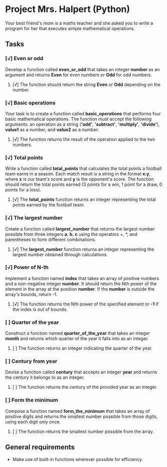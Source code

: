 # Project Mrs. Halpert (Python)

Your best friend's mom is a maths teacher and she asked you to write a program for her that executes simple mathematical operations.

## Tasks

### [√] Even or odd

Develop a function called **even_or_odd** that takes an integer **number** as an argument and returns **Even** for even numbers or **Odd** for odd numbers.

1. [√] The function should return the string **Even** or **Odd** depending on the number.

### [√] Basic operations

Your task is to create a function called **basic_operations** that performs four basic mathematical operations. The function must accept the following arguments: an operation as a string (**'add'**, **'subtract'**, **'multiply'**, **'divide'**), **value1** as a number, and **value2** as a number.

1. [√] The function returns the result of the operation applied to the two numbers.

### [√] Total points

Write a function called **total_points** that calculates the total points a football team earns in a season. Each match result is a string in the format **x:y**, where **x** is our team's score and **y** is the opponent's score. The function should return the total points earned (3 points for a win, 1 point for a draw, 0 points for a loss).

1. [√] The **total_points** function returns an integer representing the total points earned by the football team.

### [√] The largest number

Create a function called **largest_number** that returns the largest number possible from three integers **a**, **b**, **c** using the operators +, *, and parentheses to form different combinations.

1. [√] The **largest_number** function returns an integer representing the largest number obtained through calculations.

### [√] Power of N-th

Implement a function named **index** that takes an array of positive numbers and a non-negative integer **number**. It should return the Nth power of the element in the array at the position **number**. If the **number** is outside the array's bounds, return -1.

1. [√] The function returns the Nth power of the specified element or **-1** if the index is out of bounds.

### [ ] Quarter of the year

Construct a function named **quarter_of_the_year** that takes an integer **month** and returns which quarter of the year it falls into as an integer.

1. [ ] The function returns an integer indicating the quarter of the year.

### [ ] Century from year

Devise a function called **century** that accepts an integer **year** and returns the century it belongs to as an integer.

1. [ ] The function returns the century of the provided year as an integer.

### [ ] Form the minimum

Compose a function named **form_the_minimum** that takes an array of positive digits and returns the smallest number possible from those digits, using each digit only once.

1. [ ] The function returns the smallest number possible from the array.

## General requirements

- Make use of built-in functions wherever possible for efficiency.